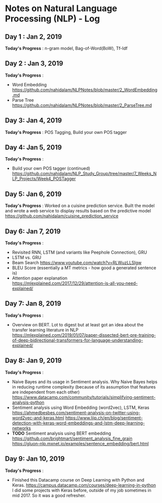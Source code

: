 # Notes on Natural Language Processing (NLP) - Log

## Day 1 : Jan 2, 2019

**Today's Progress** : n-gram model, Bag-of-Word(BoW), Tf-Idf

## Day 2 : Jan 3, 2019

**Today's Progress** :
- Word Embedding https://github.com/nahidalam/NLPNotes/blob/master/2_WordEmbedding.md
- Parse Tree https://github.com/nahidalam/NLPNotes/blob/master/2_ParseTree.md

## Day 3: Jan 4, 2019

**Today's Progress** : POS Tagging, Build your own POS tagger

## Day 4: Jan 5, 2019
**Today's Progress** :
- Build your own POS tagger (continued) https://github.com/nahidalam/NLP_Study_Group/tree/master/7_Weeks_NLP_Projects/Week4_POSTagger

## Day 5: Jan 6, 2019
**Today's Progress** : Worked on a cuisine prediction service. Built the model and wrote a web service to display results based on the predictive model https://github.com/nahidalam/cuisine_prediction_service

## Day 6: Jan 7, 2019
**Today's Progress** :

- Revisited RNN, LSTM (and variants like Peephole Connection), GRU
- LSTM vs. GRU
- Beam Search https://www.youtube.com/watch?v=RLWuzLLSIgw
- BLEU Score (essentially a MT metrics - how good a generated sentence is)
- Attention paper explanation https://mlexplained.com/2017/12/29/attention-is-all-you-need-explained/

## Day 7: Jan 8, 2019
**Today's Progress** :
- Overview on BERT. Lot to digest but at least got an idea about the transfer learning literature in NLP https://mlexplained.com/2019/01/07/paper-dissected-bert-pre-training-of-deep-bidirectional-transformers-for-language-understanding-explained/

## Day 8: Jan 9, 2019
**Today's Progress** :
- Naive Bayes and its usage in Sentiment analysis. Why Naive Bayes helps in reducing runtime complexity (because of its assumption that features are independent from each other) https://www.datacamp.com/community/tutorials/simplifying-sentiment-analysis-python
- Sentiment analysis using Word Embedding (word2vec), LSTM, Keras  https://ahmedbesbes.com/sentiment-analysis-on-twitter-using-word2vec-and-keras.html
https://www.liip.ch/en/blog/sentiment-detection-with-keras-word-embeddings-and-lstm-deep-learning-networks
- **TODO** Sentiment analysis using BERT embedding https://github.com/brightmart/sentiment_analysis_fine_grain
https://gluon-nlp.mxnet.io/examples/sentence_embedding/bert.html

## Day 9: Jan 10, 2019
**Today's Progress** :
- Finished this Datacamp course on Deep Learning with Python and Keras. https://campus.datacamp.com/courses/deep-learning-in-python
I did some projects with Keras before, outside of my job sometimes in mid 2017. So it was a good refresher. 
